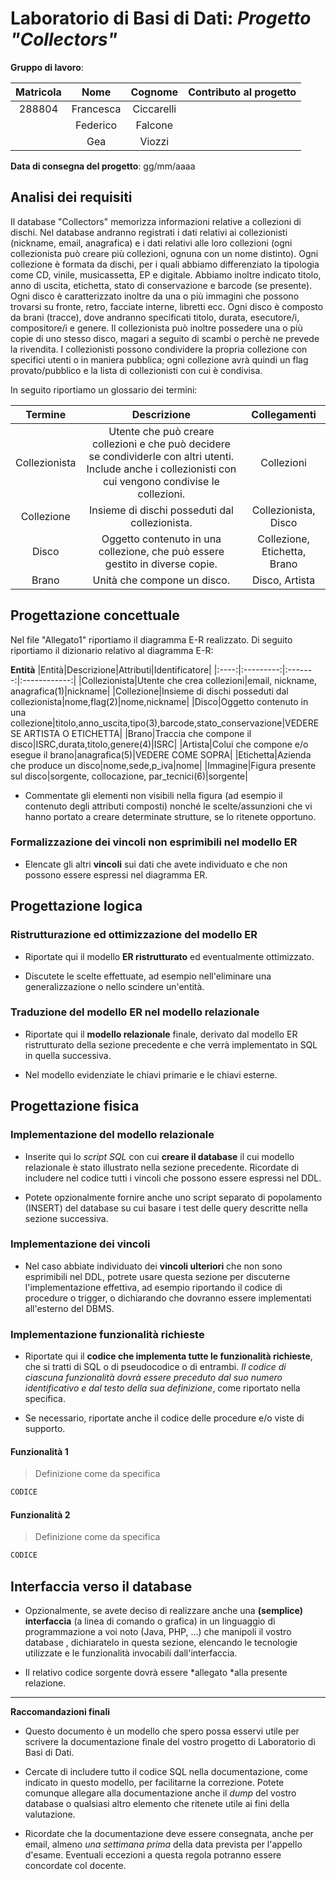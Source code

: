 # Laboratorio di Basi di Dati:  *Progetto "Collectors"*

**Gruppo di lavoro**:

| Matricola | Nome | Cognome | Contributo al progetto |
|:---------:|:----:|:-------:|:----------------------:|
|288804|Francesca|Ciccarelli|                        |
|           |Federico|Falcone|                        |
|           |Gea|Viozzi|    |

**Data di consegna del progetto**: gg/mm/aaaa

## Analisi dei requisiti

Il database "Collectors" memorizza informazioni relative a collezioni di dischi.
Nel database andranno registrati i dati relativi ai collezionisti (nickname, email, anagrafica) e i dati relativi alle loro collezioni (ogni collezionista può creare più collezioni, ognuna con un nome distinto).
Ogni collezione è formata da dischi, per i quali abbiamo differenziato la tipologia come CD, vinile, musicassetta, EP e digitale. Abbiamo inoltre indicato titolo, anno di uscita, etichetta, stato di conservazione e barcode (se presente). Ogni disco è caratterizzato inoltre da una o più immagini che possono trovarsi su fronte, retro, facciate interne, libretti ecc.
Ogni disco è composto da brani (tracce), dove andranno specificati titolo, durata, esecutore/i, compositore/i e genere.
Il collezionista può inoltre possedere una o più copie di uno stesso disco, magari a seguito di scambi o perchè ne prevede la rivendita.
I collezionisti possono condividere la propria collezione con specifici utenti o in maniera pubblica; ogni collezione avrà quindi un flag provato/pubblico e la lista di collezionisti con cui è condivisa.

In seguito riportiamo un glossario dei termini:

|Termine|Descrizione|Collegamenti|
|:-----:|:---------:|:----------:|
|Collezionista|Utente che può creare collezioni e che può decidere se condividerle con altri utenti. Include anche i collezionisti con cui vengono condivise le collezioni.|Collezioni|
|Collezione|Insieme di dischi posseduti dal collezionista.|Collezionista, Disco|
|Disco|Oggetto contenuto in una collezione, che può essere gestito in diverse copie.|Collezione, Etichetta, Brano|
|Brano|Unità che compone un disco.|Disco, Artista|


## Progettazione concettuale

Nel file "Allegato1" riportiamo il diagramma E-R realizzato.
Di seguito riportiamo il dizionario relativo al diagramma E-R:

**Entità**
|Entità|Descrizione|Attributi|Identificatore|
|:----:|:---------:|:-------:|:------------:|
|Collezionista|Utente che crea collezioni|email, nickname, anagrafica(1)|nickname|
|Collezione|Insieme di dischi posseduti dal collezionista|nome,flag(2)|nome,nickname|
|Disco|Oggetto contenuto in una collezione|titolo,anno_uscita,tipo(3),barcode,stato_conservazione|VEDERE SE ARTISTA O ETICHETTA|
|Brano|Traccia che compone il disco|ISRC,durata,titolo,genere(4)|ISRC|
|Artista|Colui che compone e/o esegue il brano|anagrafica(5)|VEDERE COME SOPRA|
|Etichetta|Azienda che produce un disco|nome,sede,p_iva|nome|
|Immagine|Figura presente sul disco|sorgente, collocazione, par_tecnici(6)|sorgente|


- Commentate gli elementi non visibili nella figura (ad esempio il contenuto degli attributi composti) nonché le scelte/assunzioni che vi hanno portato a creare determinate strutture, se lo ritenete opportuno.

### Formalizzazione dei vincoli non esprimibili nel modello ER

- Elencate gli altri **vincoli** sui dati che avete individuato e che non possono essere espressi nel diagramma ER.

## Progettazione logica

### Ristrutturazione ed ottimizzazione del modello ER

- Riportate qui il modello **ER ristrutturato** ed eventualmente ottimizzato. 

- Discutete le scelte effettuate, ad esempio nell'eliminare una generalizzazione o nello scindere un'entità.

### Traduzione del modello ER nel modello relazionale

- Riportate qui il **modello relazionale** finale, derivato dal modello ER ristrutturato della sezione precedente e che verrà implementato in SQL in quella successiva. 

- Nel modello evidenziate le chiavi primarie e le chiavi esterne.

## Progettazione fisica

### Implementazione del modello relazionale

- Inserite qui lo *script SQL* con cui **creare il database** il cui modello relazionale è stato illustrato nella sezione precedente. Ricordate di includere nel codice tutti
  i vincoli che possono essere espressi nel DDL. 

- Potete opzionalmente fornire anche uno script separato di popolamento (INSERT) del database su cui basare i test delle query descritte nella sezione successiva.

### Implementazione dei vincoli

- Nel caso abbiate individuato dei **vincoli ulteriori** che non sono esprimibili nel DDL, potrete usare questa sezione per discuterne l'implementazione effettiva, ad esempio riportando il codice di procedure o trigger, o dichiarando che dovranno essere implementati all'esterno del DBMS.

### Implementazione funzionalità richieste

- Riportate qui il **codice che implementa tutte le funzionalità richieste**, che si tratti di SQL o di pseudocodice o di entrambi. *Il codice di ciascuna funzionalità dovrà essere preceduto dal suo numero identificativo e dal testo della sua definizione*, come riportato nella specifica.

- Se necessario, riportate anche il codice delle procedure e/o viste di supporto.

#### Funzionalità 1

> Definizione come da specifica

```sql
CODICE
```

#### Funzionalità 2

> Definizione come da specifica

```sql
CODICE
```

## Interfaccia verso il database

- Opzionalmente, se avete deciso di realizzare anche una **(semplice) interfaccia** (a linea di comando o grafica) in un linguaggio di programmazione a voi noto (Java, PHP, ...) che manipoli il vostro database , dichiaratelo in questa sezione, elencando
  le tecnologie utilizzate e le funzionalità invocabili dall'interfaccia. 

- Il relativo codice sorgente dovrà essere *allegato *alla presente relazione.

-----

**Raccomandazioni finali**

- Questo documento è un modello che spero possa esservi utile per scrivere la documentazione finale del vostro progetto di Laboratorio di Basi di Dati.

- Cercate di includere tutto il codice SQL nella documentazione, come indicato in questo modello, per facilitarne la correzione. Potete comunque allegare alla documentazione anche il *dump* del vostro database o qualsiasi altro elemento che ritenete utile ai fini della valutazione.

- Ricordate che la documentazione deve essere consegnata, anche per email, almeno *una settimana prima* della data prevista per l'appello d'esame. Eventuali eccezioni a questa regola potranno essere concordate col docente.
